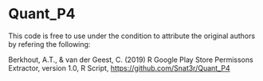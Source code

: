 # Quant_P4

This code is free to use under the condition to attribute the original authors by refering the following:

Berkhout, A.T., & van der Geest, C. (2019) R Google Play Store Permissons Extractor, version 1.0, R Script, https://github.com/Snat3r/Quant_P4
